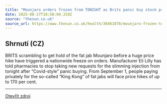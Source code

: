 ```yaml
---
title: "Mounjaro orders frozen from TONIGHT as Brits panic buy stock prior to price hike"
date: 2025-08-27T18:58:04.319Z
source: "thesun.co.uk"
source_url: https://www.thesun.co.uk/health/36461078/mounjaro-frozen-tonight-panic-buy-price-hike/
---
```


## Shrnutí (CZ)
BRITS scrambling to get hold of the fat jab Mounjaro before a huge price hike have triggered a nationwide freeze on orders. Manufacturer Eli Lilly has told pharmacies to stop taking new requests for the slimming injection from tonight after “Covid-style” panic buying. From September 1, people paying privately for the so-called “King Kong” of fat jabs will face price hikes of up to 170 per cent.

---

[Otevřít zdroj](https://www.thesun.co.uk/health/36461078/mounjaro-frozen-tonight-panic-buy-price-hike/)
